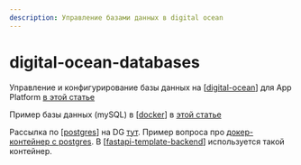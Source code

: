 ```yaml
---
description: Управление базами данных в digital ocean
---
```

# digital-ocean-databases

Управление и конфигурирование базы данных на [[digital-ocean]] для App Platform [в этой статье](https://docs.digitalocean.com/products/app-platform/how-to/manage-databases/)

Пример базы данных (mySQL) в [[docker]] в [этой статье](https://vijayt.com/post/running-mysql-docker-container-digitalocean/)

Рассылка по [[postgres]] на DG [тут](https://www.digitalocean.com/community/tags/postgresql). Пример вопроса про [докер-контейнер с postgres](https://www.digitalocean.com/community/questions/how-can-i-setup-a-docker-postgres-container-on-digitalocean-and-connect-to-it). В [[fastapi-template-backend]] используется такой контейнер.

[//begin]: # "Autogenerated link references for markdown compatibility"
[digital-ocean]: ../lists/digital-ocean "Digital-ocean"
[docker]: docker "Docker"
[postgres]: postgres "postgres"
[fastapi-template-backend]: fastapi-template-backend "Fastapi-template-backend"
[//end]: # "Autogenerated link references"